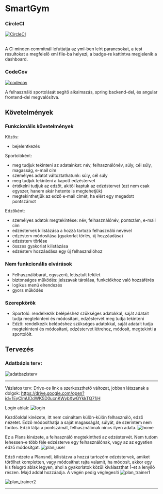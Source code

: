 
<h1>SmartGym</h1>

<h3>CircleCI</h3>

[![CircleCI](https://circleci.com/gh/kandras95/smart-gym.svg?style=svg)](https://circleci.com/gh/kandras95/smart-gym)

<br>
A CI minden commitnál lefuttatja az yml-ben leírt parancsokat, a test resultokat a megfelelő xml file-ba helyezi, a badge-re kattintva megjelenik a dashboard.
<br>
<h3>CodeCov</h3>

[![codecov](https://codecov.io/gh/kandras95/smart-gym/branch/development/graph/badge.svg)](https://codecov.io/gh/kandras95/smart-gym)
<br>

A felhasználó sportolását segítő alkalmazás, spring backend-del, és angular frontend-del megvalósítva.
<h2>Követelmények</h2>
<h3>Funkcionális követelmények</h3>
<p>Közös:</p>
<ul>
   <li>bejelentkezés</li>
</ul>     
<p>Sportolóként:</p>    
<ul>
   <li> meg tudjuk tekinteni az adatainkat: név, felhasználónév, súly, cél súly, magasság, e-mail cím </li>
   <li>személyes adatot változtathatunk: súly, cél súly</li>
   <li>meg tudjuk tekinteni a kapott edzéstervet</li>
   <li> értékelni tudjuk az edzőt, akitől kaptuk az edzéstervet (ezt nem csak egyszer, hanem akár hetente is megtehetjük)</li>
    <li>megtekinthetjük az edző e-mail címét, ha elért egy megadott pontszámot</li>
</ul>
      
<p>Edzőként:</p>         
<ul>
   <li>személyes adatok megtekintése: név, felhasználónév, pontszám, e-mail cím </li>
   <li>edzéstervek kilistázása a hozzá tartozó felhasználó nevével </li>
   <li>edzésterv módosítása (gyakorlat törlés, új hozzáadása) </li>
   <li> edzésterv törlése</li>
   <li>összes gyakorlat kilistázása</li>
   <li>edzésterv hozzáadása egy új felhasználóhoz</li>
</ul>
              
<h3>Nem funkcionális elvárások</h3>       
<ul>
   <li>Felhasználóbarát, egyszerű, letisztult felület</li>
   <li>biztonságos működés: jelszavak tárolása, funkciókhoz való hozzáférés </li>
   <li>logikus menü elrendezés</li>
   <li>gyors működés </li>
</ul>

<h3>Szerepkörök</h3>
<ul>
    <li>Sportoló: rendelkezik belépéshez szükséges adatokkal, saját adatait tudja megtekinteni és módosítani, edzéstervét meg tudja tekinteni</li>
   <li>Edző: rendelkezik belépéshez szükséges adatokkal, saját adatait tudja megtekinteni és módosítani, edzéstervet létrehoz, módosít, megtekinti a sportolóit.</li>
</ul>

<h2>Tervezés</h2>
<h3>Adatbázis terv:</h3>

![adatbazisterv](https://user-images.githubusercontent.com/47753407/76559171-efdbef00-649e-11ea-8e14-d0820976a9b5.jpg)

----------





Vázlatos terv:
Drive-os link a szerkeszthető változat, jobban látszanak a dolgok:
https://drive.google.com/open?id=1EyClmUDdWK5D0ucnKWybXwGYkkTQ71jH

Login ablak:
![login](https://user-images.githubusercontent.com/47753407/76700613-8683f800-66b9-11ea-8015-f60d443cb091.png)


Kezdőoldal kinézete, itt nem csináltam külön-külön felhasználó, edző nézetet. Edző módosíthatja a saját magasságát, súlyát, de szerintem nem fontos. Edző látja a pontszámát, felhasználónak nincs ilyen adata.
![home](https://user-images.githubusercontent.com/47753407/76700615-8edc3300-66b9-11ea-93f4-37c632b9e260.png)

Ez a Plans kinézete, a felhasználó megtekintheti az edzéstervét. Nem tudom lehessen-e több féle edzésterve egy felhasználónak, vagy az az egyetlen edző módosítgat.
![plan_user](https://user-images.githubusercontent.com/47753407/76700637-c519b280-66b9-11ea-9a87-3a06e1a33a57.png)


Edző nézete a Plansnél, kilistázva a hozzá tartozóm edzéstervek, amiket törölhet kompletten, vagy módosíthat rajta valamit, ha módosít, akkor egy kis felugró ablak legyen, ahol a gyakorlatok közül kiválaszthat 1-et a lenyíló részen. Majd addal hozzáadja. A végén pedig véglegesíti
![plan_trainer1](https://user-images.githubusercontent.com/47753407/76700640-c814a300-66b9-11ea-85e6-dce552dd63ed.png)

![plan_trainer2](https://user-images.githubusercontent.com/47753407/76700641-cb0f9380-66b9-11ea-8586-e87709888c37.png)

--------

